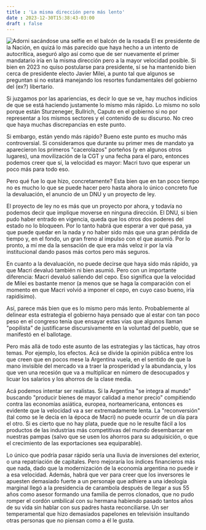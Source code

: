 ```yaml
---
title : 'La misma dirección pero más lento'
date : 2023-12-30T15:38:43-03:00
draft : false
---
```


![Adorni sacándose una selfie en el balcón de la rosada](/selfie-adorni-balcon-rosada.jpeg)
El ex presidente de la Nación, en quizá lo más parecido que haya hecho a un intento de
autocrítica, aseguró algo así como que de ser nuevamente el primer mandatario iría en la
misma dirección pero a la mayor velocidad posible. Si bien en 2023 no quiso postularse 
para presidente, sí se ha mantenido bien cerca de presidente electo Javier Milei, a punto
tal que algunos se preguntan si no estará manejando los resortes fundamentales del
gobierno del (ex?) libertario.

Si juzgamos por las apariencias, es decir lo que se ve, hay muchos indicios de que se
está haciendo justamente lo mismo más rápido. Lo mismo no solo porque están Sturzeneger,
Bullrich, Caputo en el gobierno si no por representar a los mismos sectores y el contenido
de su discurso. No creo que haya muchas discrepancias en este punto.

Si embargo, están yendo más rápido? Bueno este punto es mucho más controversial. Si
consideramos que durante su primer mes de mandato ya aparecieron los primeros
"cacerolazos" porteños (y en algunos otros lugares), una movilización de la CGT y una
fecha para el paro, entonces podemos creer que sí, la velocidad es mayor: Macri tuvo que
esperar un poco más para todo eso.

Pero qué fue lo que hizo, concretamente? Esta bien que en tan poco tiempo no es mucho lo
que se puede hacer pero hasta ahora lo único concreto fue la devaluación, el anuncio de un
DNU y un proyecto de ley.

El proyecto de ley no es más que un proyecto por ahora, y todavía no podemos decir que
implique moverse en ninguna dirección. El DNU, si bien pudo haber entrado en vigencia,
queda que los otros dos poderes del estado no lo bloqueen. Por lo tanto habrá que esperar
a ver qué pasa, ya que puede quedar en la nada y no haber sido más que una gran pérdida de
tiempo y, en el fondo, un gran freno al impulso con el que asumió. Por lo pronto, a mí me
da la sensación de que era más veloz ir por la vía institucional dando pasos más cortos
pero más seguros.

En cuanto a la devaluación, no puede decirse que haya sido más rápido, ya que Macri
devaluó también ni bien asumió. Pero con un importante diferencia: Macri devaluó saliendo
del cepo. Eso significa que la velocidad de Milei es bastante menor (a menos que se haga
la comparación con el momento en que Macri volvió a imponer el cepo, en cuyo caso bueno,
iría rapidísimo).

Así, parece más bien que es lo mismo pero más lento. Probablemente al delinear esta
estrategia el gobierno haya pensado que al estar con tan poco peso en el congreso tenía
que ensayar estas vías que algunos llaman "popilista" de justificarse discursivamente en
la voluntad del pueblo, que se manifestó en el ballotage.

Pero más allá de todo este asunto de las estrategias y las tácticas, hay otros temas. Por
ejemplo, los efectos. Acá se divide la opinión pública entre los que creen que en pocos
mese la Argentina vuela, en el sentido de que la mano invisible del mercado va a traer la
prosperidad y la abundancia, y los que ven una recesión que va a multiplicar en número de
desocupados y licuar los salarios y los ahorros de la clase media.

Acá podemos intentar ser realistas. Si la Argentina "se integra al mundo" buscando
"producir bienes de mayor calidad a menor precio" compitiendo contra las economías
asiática, europea, norteamericana, entonces es evidente que la velocidad va a ser
extremadamente lenta. La "reconversión" (tal como se le decía en la época de Macri) no
puede ocurrir de un día para el otro. Si es cierto que no hay plata, puede que no le
resulte fácil a los productos de las industrias más competitivas del mundo desembarcar en
nuestras pampas (salvo que se usen los ahorros para su adquisición, o que el crecimiento de
las exportaciones sea equiparable).

Lo único que podría pasar rápido sería una lluvia de inversiones del exterior, o una
repatriación de capitales. Pero mejoraría los índices financieros más que nada, dado que
la modernización de la economía argentina no puede ir a esa velocidad. Además, habrá que
ver para creer que los inversores le apuesten demasiado fuerte a un personaje que adhiere
a una ideología marginal llegó a la presidencia de carambola después de llegar a sus 55
años como asesor formando una familia de perros clonados, que no pudo romper el cordón
umbilical con su hermana habiendo pasado tantos años de su vida sin hablar con sus padres
hasta reconciliarse. Un ser temperamental que hizo demasiados papelones en televisión
insultando otras personas que no piensan como a él le gusta.

